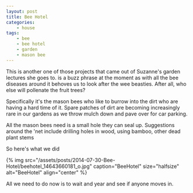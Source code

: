 ```yaml
---
layout: post
title: Bee Hotel
categories:
    - house
tags:
    - bee
    - bee hotel
    - garden
    - mason bee
---
```


This is another one of those projects that came out of Suzanne's garden lectures she goes to. is a buzz phrase at the moment as with all the bee diseases around it behoves us to look after the wee beasties. After all, who else will pollenate the fruit trees?

Specifically it's the mason bees who like to burrow into the dirt who are having a hard time of it. Spare patches of dirt are becoming increasingly rare in our gardens as we throw mulch down and pave over for car parking.

All the mason bees need is a small hole they can seal up. Suggestions around the 'net include drilling holes in wood, using bamboo, other dead plant stems

So here's what we did

{% img src="/assets/posts/2014-07-30-Bee-Hotel/beehotel_14643660181_o.jpg" caption="BeeHotel" size="halfsize" alt="BeeHotel" align="center" %}

All we need to do now is to wait and year and see if anyone moves in.